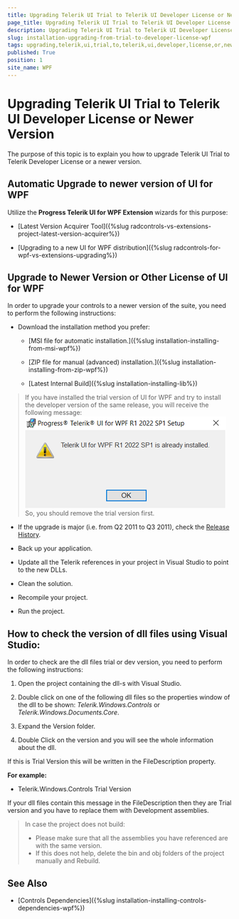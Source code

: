 ```yaml
---
title: Upgrading Telerik UI Trial to Telerik UI Developer License or Newer Version
page_title: Upgrading Telerik UI Trial to Telerik UI Developer License or Newer Version
description: Upgrading Telerik UI Trial to Telerik UI Developer License or Newer Version.
slug: installation-upgrading-from-trial-to-developer-license-wpf
tags: upgrading,telerik,ui,trial,to,telerik,ui,developer,license,or,newer,version
published: True
position: 1
site_name: WPF
---
```


# Upgrading Telerik UI Trial to Telerik UI Developer License or Newer Version

The purpose of this topic is to explain you how to upgrade Telerik UI Trial to Telerik Developer License or a newer version.

## Automatic Upgrade to newer version of UI for WPF

Utilize the __Progress Telerik UI for WPF Extension__ wizards for this purpose:

* [Latest Version Acquirer Tool]({%slug radcontrols-vs-extensions-project-latest-version-acquirer%})

* [Upgrading to a new UI for WPF distribution]({%slug radcontrols-for-wpf-vs-extensions-upgrading%})

## Upgrade to Newer Version or Other License of UI for WPF

In order to upgrade your controls to a newer version of the suite, you need to perform the following instructions:

* Download the installation method you prefer:
             	  
	* [MSI file for automatic installation.]({%slug installation-installing-from-msi-wpf%})

	* [ZIP file for manual (advanced) installation.]({%slug installation-installing-from-zip-wpf%})

	* [Latest Internal Build]({%slug installation-installing-lib%})

>If you have installed the trial version of UI for WPF and try to install the developer version of the same release, you will receive the following message:
>![Common Installing Already Installed WPF](images/Common_Installing_AlreadyInstalled_WPF.png)
>So, you should remove the trial version first.

* If the upgrade is major (i.e. from Q2 2011 to Q3 2011), check the [Release History](http://www.telerik.com/products/wpf/whats-new.aspx).

* Back up your application.

* Update all the Telerik references in your project in Visual Studio to point to the new DLLs.

* Clean the solution.

* Recompile your project.

* Run the project.

## How to check the version of dll files using Visual Studio:

In order to check are the dll files trial or dev version, you need to perform the following instructions:

1. Open the project containing the dll-s with Visual Studio. 
  
2. Double click on one of the following dll files so the properties window of the dll to be shown: *Telerik.Windows.Controls* or *Telerik.Windows.Documents.Core*.
          
3. Expand the Version folder.
   
4. Double Click on the version and you will see the whole information about the dll.
          
If this is Trial Version this will be written in the FileDescription property.
        
__For example:__

* Telerik.Windows.Controls Trial Version
          
If your dll files contain this message in the FileDescription then they are Trial version and you have to replace them with Development assemblies.
        
>In case the project does not build: 
>* Please make sure that all the assemblies you have referenced are with the same version. 
>* If this does not help, delete the bin and obj folders of the project manually and Rebuild.
            
## See Also

 * [Controls Dependencies]({%slug installation-installing-controls-dependencies-wpf%})
